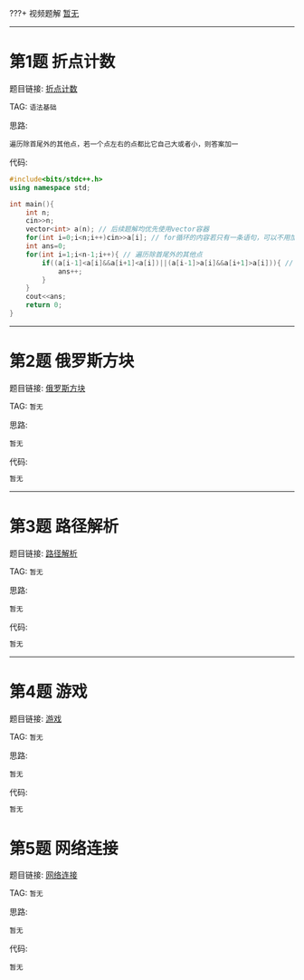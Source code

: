 ???+ 视频题解
    [暂无]()

- - - - - -

# 第1题 折点计数

题目链接: [折点计数](http://118.190.20.162/view.page?gpid=T42)

TAG: `语法基础`

思路:

`遍历除首尾外的其他点，若一个点左右的点都比它自己大或者小，则答案加一`

代码:

```cpp
#include<bits/stdc++.h>
using namespace std;

int main(){
    int n;
    cin>>n;
    vector<int> a(n); // 后续题解均优先使用vector容器
    for(int i=0;i<n;i++)cin>>a[i]; // for循环的内容若只有一条语句，可以不用加大括号，后续不再提示
    int ans=0;
    for(int i=1;i<n-1;i++){ // 遍历除首尾外的其他点
        if((a[i-1]<a[i]&&a[i+1]<a[i])||(a[i-1]>a[i]&&a[i+1]>a[i])){ // 左右的点和自己进行比较
            ans++;
        }
    }
    cout<<ans;
    return 0;
}
```

- - - - - -

# 第2题 俄罗斯方块

题目链接: [俄罗斯方块](http://118.190.20.162/view.page?gpid=T41)

TAG: `暂无`

思路:

`暂无`

代码:

```cpp
暂无
```

- - - - - -

# 第3题 路径解析

题目链接: [路径解析](http://118.190.20.162/view.page?gpid=T40)

TAG: `暂无`

思路:

`暂无`

代码:

```cpp
暂无
```

- - - - - -

# 第4题 游戏

题目链接: [游戏](http://118.190.20.162/view.page?gpid=T39)

TAG: `暂无`

思路:

`暂无`

代码:

```cpp
暂无
```

# 第5题 网络连接

题目链接: [网络连接](http://118.190.20.162/view.page?gpid=T38)

TAG: `暂无`

思路:

`暂无`

代码:

```???+ 视频题解
暂无
```